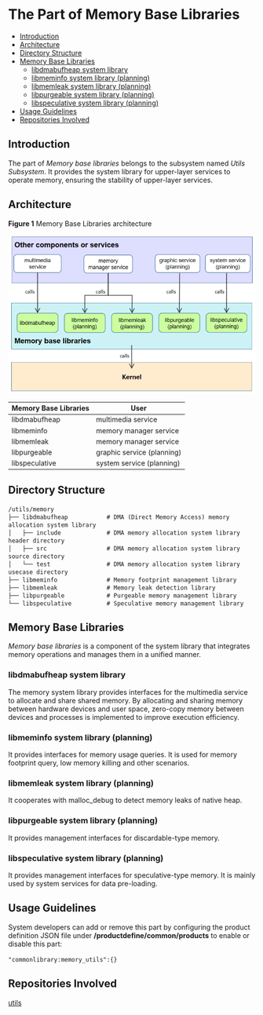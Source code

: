 # The Part of Memory Base Libraries

-   [Introduction](#section_introduction)
-   [Architecture](#section_architecture)
-   [Directory Structure](#section_catalogue)
-   [Memory Base Libraries](#section_libraries)
    -   [libdmabufheap system library](#section_libdmabufheap)
    -   [libmeminfo system library (planning)](#section_libmeminfo)
    -   [libmemleak system library (planning)](#section_libmemleak)
    -   [libpurgeable system library (planning)](#section_libpurgeable)
    -   [libspeculative system library (planning)](#section_libspeculative)
-   [Usage Guidelines](#section_usage)
-   [Repositories Involved](#section_projects)

## Introduction<a name="section_introduction"></a>

The part of *Memory base libraries* belongs to the subsystem named *Utils Subsystem*. It provides the system library for upper-layer services to operate memory, ensuring the stability of upper-layer services.

## Architecture<a name="section_architecture"></a>

**Figure  1** Memory Base Libraries architecture

![](figures/en-us_image_fwk.png)

| Memory Base Libraries | User                  |
| -------------- | -------------------------- |
| libdmabufheap  | multimedia service      |
| libmeminfo     | memory manager service         |
| libmemleak     | memory manager service         |
| libpurgeable   | graphic service (planning) |
| libspeculative | system service (planning) |

## Directory Structure<a name="section_catalogue"></a>

```
/utils/memory
├── libdmabufheap           # DMA (Direct Memory Access) memory allocation system library
│   ├── include             # DMA memory allocation system library header directory
│   ├── src                 # DMA memory allocation system library source directory
│   └── test                # DMA memory allocation system library usecase directory
├── libmeminfo              # Memory footprint management library
├── libmemleak              # Memory leak detection library
├── libpurgeable            # Purgeable memory management library
└── libspeculative          # Speculative memory management library
```

## Memory Base Libraries<a name="section_libraries"></a>

*Memory base libraries* is a component of the system library that integrates memory operations and manages them in a unified manner.

### libdmabufheap system library<a name="section_libdmabufheap"></a>

The memory system library provides interfaces for the multimedia service to allocate and share shared memory. By allocating and sharing memory between hardware devices and user space, zero-copy memory between devices and processes is implemented to improve execution efficiency.

### libmeminfo system library (planning)<a name="section_libmeminfo"></a>

It provides interfaces for memory usage queries. It is used for memory footprint query, low memory killing and other scenarios.

### libmemleak system library (planning)<a name="section_libmemleak"></a>

It cooperates with malloc_debug to detect memory leaks of native heap.

### libpurgeable system library (planning)<a name="section_libpurgeable"></a>

It provides management interfaces for discardable-type memory.

### libspeculative system library (planning)<a name="section_libspeculative"></a>

It provides management interfaces for speculative-type memory. It is mainly used by system services for data pre-loading.

## Usage Guidelines<a name="section_usage"></a>

System developers can add or remove this part by configuring the product definition JSON file under **/productdefine/common/products** to enable or disable this part:

` "commonlibrary:memory_utils":{} `

## Repositories Involved<a name="section_projects"></a>

[utils](https://gitee.com/openharmony/utils)